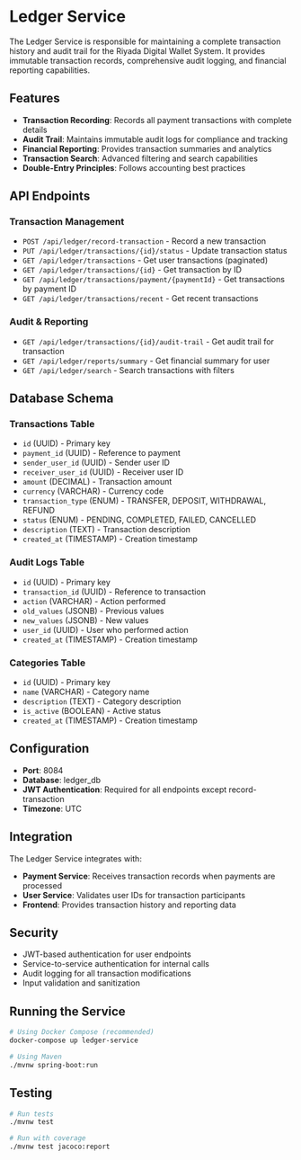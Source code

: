 # Ledger Service

The Ledger Service is responsible for maintaining a complete transaction history and audit trail for the Riyada Digital Wallet System. It provides immutable transaction records, comprehensive audit logging, and financial reporting capabilities.

## Features

- **Transaction Recording**: Records all payment transactions with complete details
- **Audit Trail**: Maintains immutable audit logs for compliance and tracking
- **Financial Reporting**: Provides transaction summaries and analytics
- **Transaction Search**: Advanced filtering and search capabilities
- **Double-Entry Principles**: Follows accounting best practices

## API Endpoints

### Transaction Management

- `POST /api/ledger/record-transaction` - Record a new transaction
- `PUT /api/ledger/transactions/{id}/status` - Update transaction status
- `GET /api/ledger/transactions` - Get user transactions (paginated)
- `GET /api/ledger/transactions/{id}` - Get transaction by ID
- `GET /api/ledger/transactions/payment/{paymentId}` - Get transactions by payment ID
- `GET /api/ledger/transactions/recent` - Get recent transactions

### Audit & Reporting

- `GET /api/ledger/transactions/{id}/audit-trail` - Get audit trail for transaction
- `GET /api/ledger/reports/summary` - Get financial summary for user
- `GET /api/ledger/search` - Search transactions with filters

## Database Schema

### Transactions Table

- `id` (UUID) - Primary key
- `payment_id` (UUID) - Reference to payment
- `sender_user_id` (UUID) - Sender user ID
- `receiver_user_id` (UUID) - Receiver user ID
- `amount` (DECIMAL) - Transaction amount
- `currency` (VARCHAR) - Currency code
- `transaction_type` (ENUM) - TRANSFER, DEPOSIT, WITHDRAWAL, REFUND
- `status` (ENUM) - PENDING, COMPLETED, FAILED, CANCELLED
- `description` (TEXT) - Transaction description
- `created_at` (TIMESTAMP) - Creation timestamp

### Audit Logs Table

- `id` (UUID) - Primary key
- `transaction_id` (UUID) - Reference to transaction
- `action` (VARCHAR) - Action performed
- `old_values` (JSONB) - Previous values
- `new_values` (JSONB) - New values
- `user_id` (UUID) - User who performed action
- `created_at` (TIMESTAMP) - Creation timestamp

### Categories Table

- `id` (UUID) - Primary key
- `name` (VARCHAR) - Category name
- `description` (TEXT) - Category description
- `is_active` (BOOLEAN) - Active status
- `created_at` (TIMESTAMP) - Creation timestamp

## Configuration

- **Port**: 8084
- **Database**: ledger_db
- **JWT Authentication**: Required for all endpoints except record-transaction
- **Timezone**: UTC

## Integration

The Ledger Service integrates with:

- **Payment Service**: Receives transaction records when payments are processed
- **User Service**: Validates user IDs for transaction participants
- **Frontend**: Provides transaction history and reporting data

## Security

- JWT-based authentication for user endpoints
- Service-to-service authentication for internal calls
- Audit logging for all transaction modifications
- Input validation and sanitization

## Running the Service

```bash
# Using Docker Compose (recommended)
docker-compose up ledger-service

# Using Maven
./mvnw spring-boot:run
```

## Testing

```bash
# Run tests
./mvnw test

# Run with coverage
./mvnw test jacoco:report
```
